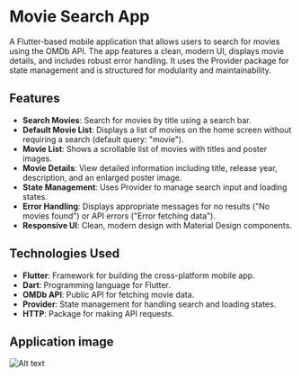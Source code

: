 # Movie Search App

A Flutter-based mobile application that allows users to search for movies using the OMDb API. The app features a clean, modern UI, displays movie details, and includes robust error handling. It uses the Provider package for state management and is structured for modularity and maintainability.

## Features

- **Search Movies**: Search for movies by title using a search bar.
- **Default Movie List**: Displays a list of movies on the home screen without requiring a search (default query: "movie").
- **Movie List**: Shows a scrollable list of movies with titles and poster images.
- **Movie Details**: View detailed information including title, release year, description, and an enlarged poster image.
- **State Management**: Uses Provider to manage search input and loading states.
- **Error Handling**: Displays appropriate messages for no results ("No movies found") or API errors ("Error fetching data").
- **Responsive UI**: Clean, modern design with Material Design components.

## Technologies Used

- **Flutter**: Framework for building the cross-platform mobile app.
- **Dart**: Programming language for Flutter.
- **OMDb API**: Public API for fetching movie data.
- **Provider**: State management for handling search and loading states.
- **HTTP**: Package for making API requests.
## Application image 
![Alt text]()


